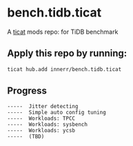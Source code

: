 # bench.tidb.ticat
A [ticat](https://github.com/innerr/ticat) mods repo:
for TiDB benchmark

## Apply this repo by running:
```bash
ticat hub.add innerr/bench.tidb.ticat
```

## Progress
```
-----  Jitter detecting
-----  Simple auto config tuning
-----  Workloads: TPCC
-----  Workloads: sysbench
-----  Workloads: ycsb
-----  (TBD)
```
